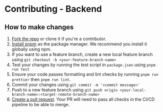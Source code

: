 # Contributing - Backend

## How to make changes
1. [Fork the repo](https://help.github.com/articles/fork-a-repo/) or clone it if you're a contributor.
2. [Install pnpm](https://pnpm.io/installation) as the package manager. We recommend you install it globally using npm.
3. If you want to use a feature branch, create a new local feature branch using `git checkout -b <your-feature-branch-name>`
4. Test your changes by running the test script in `package.json` using `pnpm run test`
6. Ensure your code passes formatting and lint checks by running `pnpm run prettier` then `pnpm run lint`.
5. Commit your changes using `git commit -m '<commit message>'`
7. Push to a new feature branch using `git push origin <your-local-branch-name>:<target-remote-branch-name>`
8. [Create a pull request](https://help.github.com/articles/creating-a-pull-request). Your PR will need to pass all checks in the CI/CD pipeline to be able to merge.
